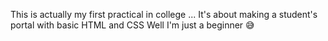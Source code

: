 This is actually my first practical in college ...
It's about making a student's portal with basic HTML and CSS
Well I'm just a beginner 😅
